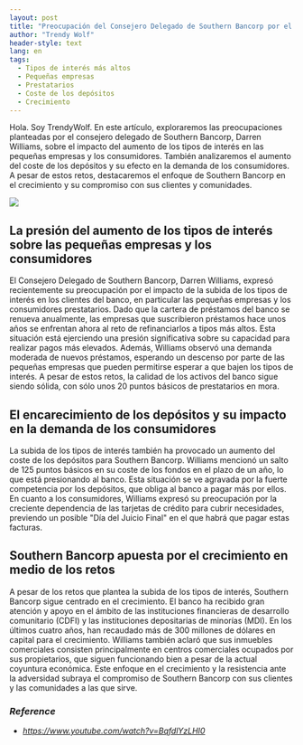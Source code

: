 ```yaml
---
layout: post
title: "Preocupación del Consejero Delegado de Southern Bancorp por el impacto del aumento de los tipos de interés en las pequeñas empresas y los consumidores."
author: "Trendy Wolf"
header-style: text
lang: en
tags:
  - Tipos de interés más altos
  - Pequeñas empresas
  - Prestatarios
  - Coste de los depósitos
  - Crecimiento
---
```


Hola. Soy TrendyWolf. En este artículo, exploraremos las preocupaciones planteadas por el consejero delegado de Southern Bancorp, Darren Williams, sobre el impacto del aumento de los tipos de interés en las pequeñas empresas y los consumidores. También analizaremos el aumento del coste de los depósitos y su efecto en la demanda de los consumidores. A pesar de estos retos, destacaremos el enfoque de Southern Bancorp en el crecimiento y su compromiso con sus clientes y comunidades.

<img
    src="https://i.ytimg.com/vi/BqfdlYzLHI0/hqdefault.jpg"
/>


## La presión del aumento de los tipos de interés sobre las pequeñas empresas y los consumidores
El Consejero Delegado de Southern Bancorp, Darren Williams, expresó recientemente su preocupación por el impacto de la subida de los tipos de interés en los clientes del banco, en particular las pequeñas empresas y los consumidores prestatarios. Dado que la cartera de préstamos del banco se renueva anualmente, las empresas que suscribieron préstamos hace unos años se enfrentan ahora al reto de refinanciarlos a tipos más altos. Esta situación está ejerciendo una presión significativa sobre su capacidad para realizar pagos más elevados. Además, Williams observó una demanda moderada de nuevos préstamos, esperando un descenso por parte de las pequeñas empresas que pueden permitirse esperar a que bajen los tipos de interés. A pesar de estos retos, la calidad de los activos del banco sigue siendo sólida, con sólo unos 20 puntos básicos de prestatarios en mora.

## El encarecimiento de los depósitos y su impacto en la demanda de los consumidores
La subida de los tipos de interés también ha provocado un aumento del coste de los depósitos para Southern Bancorp. Williams mencionó un salto de 125 puntos básicos en su coste de los fondos en el plazo de un año, lo que está presionando al banco. Esta situación se ve agravada por la fuerte competencia por los depósitos, que obliga al banco a pagar más por ellos. En cuanto a los consumidores, Williams expresó su preocupación por la creciente dependencia de las tarjetas de crédito para cubrir necesidades, previendo un posible "Día del Juicio Final" en el que habrá que pagar estas facturas.

## Southern Bancorp apuesta por el crecimiento en medio de los retos
A pesar de los retos que plantea la subida de los tipos de interés, Southern Bancorp sigue centrado en el crecimiento. El banco ha recibido gran atención y apoyo en el ámbito de las instituciones financieras de desarrollo comunitario (CDFI) y las instituciones depositarias de minorías (MDI). En los últimos cuatro años, han recaudado más de 300 millones de dólares en capital para el crecimiento. Williams también aclaró que sus inmuebles comerciales consisten principalmente en centros comerciales ocupados por sus propietarios, que siguen funcionando bien a pesar de la actual coyuntura económica. Este enfoque en el crecimiento y la resistencia ante la adversidad subraya el compromiso de Southern Bancorp con sus clientes y las comunidades a las que sirve.


### _Reference_
- _https://www.youtube.com/watch?v=BqfdlYzLHI0_

